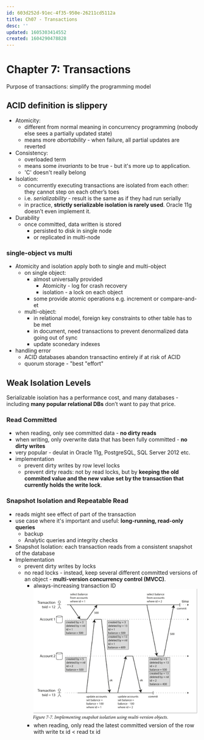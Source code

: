 ```yaml
---
id: 603d252d-91ec-4f35-950e-26211cd5112a
title: Ch07 - Transactions
desc: ''
updated: 1605303414552
created: 1604290478828
---
```

# Chapter 7: Transactions 

Purpose of transactions: simplify the programming model

## ACID definition is slippery

- Atomicity:
    - different from normal meaning in concurrency programming (nobody else sees a partially updated state)
    - means more _abortability_ - when  failure, all partial updates are reverted 
- Consistency: 
    - overloaded term
    - means some _invariants_ to be true - but it's more up to application. 
    - 'C' doesn't really belong
- Isolation:
    - concurrently executing transactions are isolated from each other: they cannot step on each other’s toes
    - i.e. _serializability_ - result is the same as if they had run serially
    - in practice, **strictly serializable isolation is rarely used**. Oracle 11g doesn’t even implement it.
- Durability
    - once committed, data written is stored 
        - persisted to disk in single node
        - or replicated in multi-node

### single-object vs multi

- Atomicity and isolation apply both to single and multi-object
    - on single object:
        - almost universally provided 
            - Atomicity - log for crash recovery 
            - isolation - a lock on each object 
        - some provide atomic operations e.g. increment or compare-and-et 
    - multi-object:
        - in relational model, foreign key constraints to other table has to be met 
        - in document, need transactions to prevent denormalized data going out of sync 
        - update sconedary indexes 
- handling error
    - ACID databases abandon transactino entirely if at risk of ACID
    - quorum storage - "best "effort" 


## Weak Isolation Levels 

Serializable isolation has a performance cost, and many databases - including **many popular relational DBs** don’t want to pay that price. 

### Read Committed
- when reading, only see committed data - **no dirty reads**
- when writing, only overwrite data that has been fully committed  - **no dirty writes**
- very popular - deulat in Oracle 11g, PostgreSQL, SQL Server 2012 etc.
- implementation
    - prevent dirty writes by row level locks 
    - prevent dirty reads: not by read locks, but by **keeping the old commited value and the new value set by the transaction that currently holds the write lock**.

### Snapshot Isolation and Repeatable Read

- reads might see effect of part of the transaction 
- use case where it's important and useful: **long-running, read-only queries**
    - backup 
    - Analytic queries and integrity checks
- Snapshot Isolation: each transaction reads from a consistent snapshot of the database
- Implementation
    - prevent dirty writes by locks
    - no read locks - instead, keep several different committed versions of an object - **multi-version concurrency control (MVCC)**.
        - always-increasing transaction ID
            ![](/assets/images/2020-11-11-22-47-29.png)
        - when reading, only read the latest committed version of the row with write tx id < read tx id 